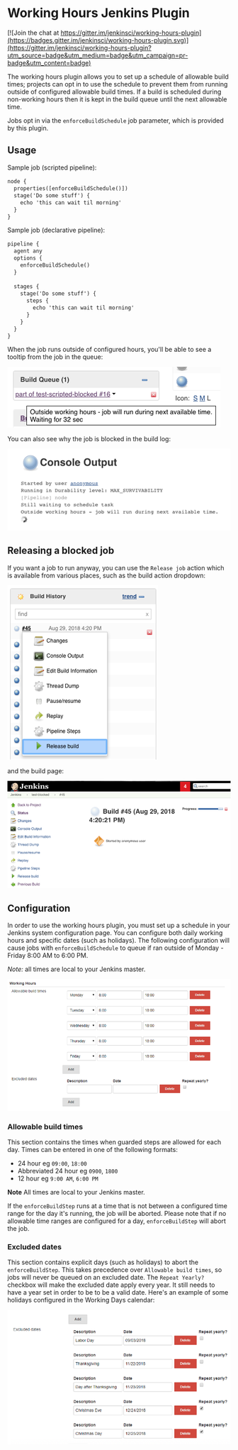 # Working Hours Jenkins Plugin

[![Join the chat at https://gitter.im/jenkinsci/working-hours-plugin](https://badges.gitter.im/jenkinsci/working-hours-plugin.svg)](https://gitter.im/jenkinsci/working-hours-plugin?utm_source=badge&utm_medium=badge&utm_campaign=pr-badge&utm_content=badge)


The working hours plugin allows you to set up a schedule of allowable build times;
projects can opt in to use the schedule to prevent them from running outside of
configured allowable build times. If a build is scheduled during non-working hours
then it is kept in the build queue until the next allowable time.

Jobs opt in via the `enforceBuildSchedule` job parameter, which is provided by this
plugin.

## Usage

Sample job (scripted pipeline):
```
node {
  properties([enforceBuildSchedule()])
  stage('Do some stuff') {
    echo 'this can wait til morning'
  }
}
```

Sample job (declarative pipeline):
```
pipeline {
  agent any
  options {
    enforceBuildSchedule()
  }

  stages {
    stage('Do some stuff') {
      steps {
        echo 'this can wait til morning'
      }
    }
  }
}
```

When the job runs outside of configured hours, you'll be able to see a tooltip from the job in the queue:

![Queued job](images/queued-job.png "Tooltip for blocked job")

You can also see why the job is blocked in the build log:

![Blocked job](images/blocked-job.png "Build log when a job is blocked")

## Releasing a blocked job

If you want a job to run anyway, you can use the `Release job` action which is
available from various places, such as the build action dropdown:

![Release job action](images/release-build-action-1.png "Release job dropdown")

and the build page:

![Release job action](images/release-build-action-2.png "Release job actions")


## Configuration

In order to use the working hours plugin, you must set up a schedule in your Jenkins
system configuration page. You can configure both daily working hours and specific dates (such
  as holidays). The following configuration will cause jobs with  `enforceBuildSchedule` to queue if ran outside of Monday - Friday 8:00 AM to 6:00 PM.

  *Note:* all times are local to your Jenkins master.

![Configuration options](images/working-hours-config.png "Configuration options")

### Allowable build times
This section contains the times when guarded steps are allowed for each day. Times can be entered in one of the following formats:
- 24 hour eg `09:00`, `18:00`
- Abbreviated 24 hour eg `0900`, `1800`
- 12 hour eg `9:00 AM`, `6:00 PM`

**Note** All times are local to your Jenkins master.

If the `enforceBuildStep` runs at a time that is not between a configured time range
for the day it's running, the job will be aborted. Please note that if no allowable
time ranges are configured for a day, `enforceBuildStep` will abort the job.

### Excluded dates
This section contains explicit days (such as holidays) to abort the `enforceBuildStep`. This takes precedence over `Allowable build times`, so jobs
will never be queued on an excluded date. The `Repeat Yearly?` checkbox will make the excluded date apply every year. It still needs to have a year set in order to be to be a valid date.
Here's an example of some holidays configured in the Working Days calendar:

![Excluded days](images/excluded-days.png "Excluded days")
